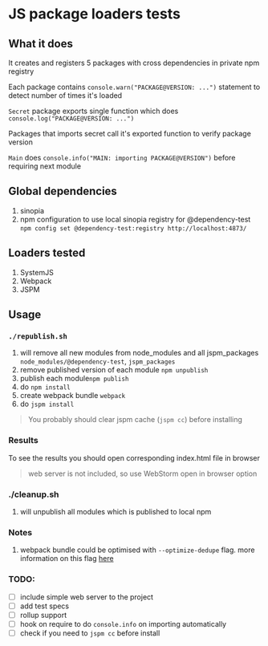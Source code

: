 # JS package loaders tests

## What it does
It creates and registers 5 packages with cross dependencies in private npm registry

Each package contains `console.warn("PACKAGE@VERSION: ...")` statement to detect number of times it's loaded

`Secret` package exports single function which does `console.log("PACKAGE@VERSION: ...")`

Packages that imports secret call it's exported function to verify package version

`Main` does `console.info("MAIN: importing PACKAGE@VERSION")` before requiring next module

## Global dependencies

1. sinopia
2. npm configuration to use local sinopia registry for @dependency-test `npm config set @dependency-test:registry http://localhost:4873/`

## Loaders tested

1. SystemJS
2. Webpack
3. JSPM

## Usage

### `./republish.sh`
1. will remove all new modules from node_modules and all jspm_packages `node_modules/@dependency-test`, `jspm_packages`
2. remove published version of each module `npm unpublish`
3. publish each module`npm publish`
4. do `npm install`
5. create webpack bundle `webpack`
6. do `jspm install`
> You probably should clear jspm cache (`jspm cc`) before installing

### Results
To see the results you should open corresponding index.html file in browser
> web server is not included, so use WebStorm open in browser option

### ./cleanup.sh
1. will unpublish all modules which is published to local npm

### Notes
1. webpack bundle could be optimised with `--optimize-dedupe` flag. more information on this flag [here](https://github.com/webpack/docs/wiki/optimization#deduplication)

### TODO:

- [ ] include simple web server to the project
- [ ] add test specs
- [ ] rollup support
- [ ] hook on require to do `console.info` on importing automatically
- [ ] check if you need to `jspm cc` before install
